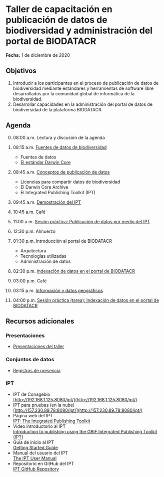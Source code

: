 # Taller de capacitación en publicación de datos de biodiversidad y administración del portal de BIODATACR

**Fecha:** 1 de diciembre de 2020

## Objetivos

1. Introducir a los participantes en el proceso de publicación de datos de biodiversidad mediante estándares y herramientas de software libre desarrollados por la comunidad global de informática de la biodiversidad.
2. Desarrollar capacidades en la administración del portal de datos de biodiversidad de la plataforma BIODATACR.

## Agenda

00. 08:00 a.m. Lectura y discusión de la agenda

01. 08:15 a.m. [Fuentes de datos de biodiversidad](https://drive.google.com/file/d/1WLBAby6zxUkjtieT2rgn-SOfTUtjrOFJ/view?usp=sharing)
    * Fuentes de datos
    * [El estándar Darwin Core](https://dwc.tdwg.org/)
    
02. 08:45 a.m. [Conceptos de publicación de datos](https://docs.google.com/presentation/d/1TF1nG0WR0UoXI_tZQJMWBH_eQH5MpNxxWtEhTpscbRQ/present?token=AC4w5ViHLBeoOcc-yTF0Km-a_FlYfh-MsA%3A1606657598499&includes_info_params=1&eisi=CLbgvPvxp-0CFQy5Jgodx38BaQ#slide=id.p4)
    * Licencias para compartir datos de biodiversidad
    * El Darwin Core Archive
    * El Integrated Publishing Toolkit (IPT)
    
03. 09:45 a.m. [Demostración del IPT](https://docs.google.com/presentation/d/12dJsVmm_PJqDXk1evPOxmby4dAwL5DKlEX3pSWbLSQU/present?token=AC4w5VhSCMT0sKT9V9T4uWyYNEMze_4kHg%3A1606659553219&includes_info_params=1&eisi=CJrux5_5p-0CFcY8ygod82wE6w#slide=id.p4)

04. 10:45 a.m. Café
05. 11:00 a.m. [Sesión práctica: Publicación de datos por medio del IPT](https://github.com/biodatacr/taller-publicacion-datos/tree/main/sesion-05)

06. 12:30 p.m. Almuerzo

07. 01:30 p.m. Introducción al portal de BIODATACR
    * Arquitectura
    * Tecnologías utilizadas
    * Administración de datos
    
08. 02:30 p.m. [Indexación de datos en el portal de BIODATACR](https://drive.google.com/file/d/1nzYuKuXSL81HMO-FOkULkNQgePCDNHVE/view?usp=sharing)

09. 03:00 p.m. Café

10. 03:15 p.m. [Información y datos geográficos](https://github.com/biodatacr/taller-publicacion-datos/tree/main/sesion-10)

11. 04:00 p.m. [Sesión práctica (tarea): Indexación de datos en el portal de BIODATACR](https://drive.google.com/file/d/1PXWsOyvnTM7qrtelBx5VELdmlaW51BNP/view?usp=sharing)


## Recursos adicionales
### Presentaciones
* [Presentaciones del taller](https://drive.google.com/drive/folders/1iOsUtpDz5K82K4llXS1nde5olNq56rFE?usp=sharing)
### Conjuntos de datos
* [Registros de presencia](https://github.com/biodatacr/taller-publicacion-datos/tree/main/datos/presencia)
### IPT
* IPT de Conagebio  
[http://192.168.1.125:8080/ipt/](http://192.168.1.125:8080/ipt/)
* IPT para pruebas (en la nube)  
[http://157.230.89.78:8080/ipt/](http://157.230.89.78:8080/ipt/)
* Página web del IPT  
[IPT: The Integrated Publishing Toolkit](https://www.gbif.org/ipt/)
* Video introductorio al IPT  
[Introduction to publishing using the GBIF Integrated Publishing Toolkit (IPT)](https://www.youtube.com/watch?v=eDH9IoTrMVE&feature=emb_logo)
* Guía de inicio al IPT  
[Getting Started Guide](https://github.com/gbif/ipt/wiki/IPT2ManualNotes.wiki#getting-started-guide/)
* Manual del usuario del IPT  
[The IPT User Manual](https://github.com/gbif/ipt/wiki/IPT2ManualNotes.wiki#the-ipt-user-manual/)
* Repositorio en GitHub del IPT  
[IPT GitHub Repository](https://github.com/gbif/ipt)
